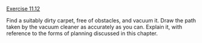 [Exercise 11.12](11-12/)

Find a suitably dirty carpet, free of obstacles, and vacuum it. Draw the
path taken by the vacuum cleaner as accurately as you can. Explain it,
with reference to the forms of planning discussed in this chapter.

